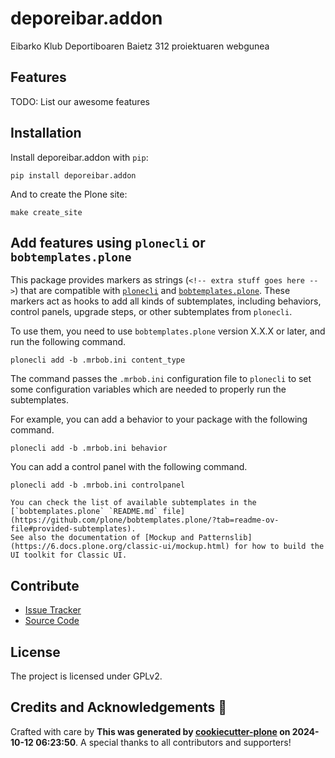 # deporeibar.addon

Eibarko Klub Deportiboaren Baietz 312 proiektuaren webgunea

## Features

TODO: List our awesome features

## Installation

Install deporeibar.addon with `pip`:

```shell
pip install deporeibar.addon
```
And to create the Plone site:

```shell
make create_site
```

## Add features using `plonecli` or `bobtemplates.plone`

This package provides markers as strings (`<!-- extra stuff goes here -->`) that are compatible with [`plonecli`](https://github.com/plone/plonecli) and [`bobtemplates.plone`](https://github.com/plone/bobtemplates.plone).
These markers act as hooks to add all kinds of subtemplates, including behaviors, control panels, upgrade steps, or other subtemplates from `plonecli`.

To use them, you need to use `bobtemplates.plone` version X.X.X or later, and run the following command.

```shell
plonecli add -b .mrbob.ini content_type
```

The command passes the `.mrbob.ini` configuration file to `plonecli` to set some configuration variables which are needed to properly run the subtemplates.

For example, you can add a behavior to your package with the following command.

```shell
plonecli add -b .mrbob.ini behavior
```

You can add a control panel with the following command.

```shell
plonecli add -b .mrbob.ini controlpanel
```

```{seealso}
You can check the list of available subtemplates in the [`bobtemplates.plone` `README.md` file](https://github.com/plone/bobtemplates.plone/?tab=readme-ov-file#provided-subtemplates).
See also the documentation of [Mockup and Patternslib](https://6.docs.plone.org/classic-ui/mockup.html) for how to build the UI toolkit for Classic UI.
```


## Contribute

- [Issue Tracker](https://github.com/codesyntax/deporeibar.addon/issues)
- [Source Code](https://github.com/codesyntax/deporeibar.addon/)

## License

The project is licensed under GPLv2.

## Credits and Acknowledgements 🙏

Crafted with care by **This was generated by [cookiecutter-plone](https://github.com/plone/cookieplone-templates/backend_addon) on 2024-10-12 06:23:50**. A special thanks to all contributors and supporters!
